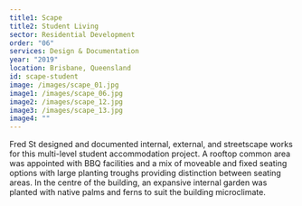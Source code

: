 ```yaml
---
title1: Scape
title2: Student Living
sector: Residential Development
order: "06"
services: Design & Documentation
year: "2019"
location: Brisbane, Queensland
id: scape-student
image: /images/scape_01.jpg
image1: /images/scape_06.jpg
image2: /images/scape_12.jpg
image3: /images/scape_13.jpg
image4: ""
---
```


Fred St designed and documented internal, external, and streetscape
works for this multi-level student accommodation project. A rooftop common
area was appointed with BBQ facilities and a mix of moveable and fixed seating
options with large planting troughs providing distinction between seating
areas. In the centre of the building, an expansive internal garden was planted
with native palms and ferns to suit the building microclimate.
